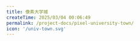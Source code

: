 ```yaml
---
title: 像素大学城
createTime: 2025/03/04 00:06:49
permalink: /project-docs/pixel-university-town/
icon: '/univ-town.svg'
---
```


